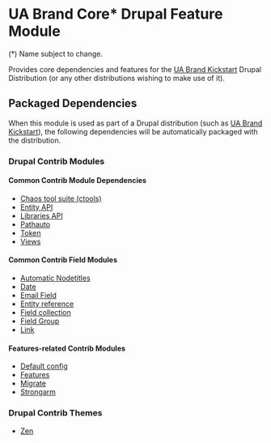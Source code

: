 # UA Brand Core* Drupal Feature Module

(*) Name subject to change.

Provides core dependencies and features for the [UA Brand Kickstart](https://bitbucket.org/joegraduate/ua_brand_kickstart) Drupal Distribution (or any other distributions wishing to make use of it).

## Packaged Dependencies

When this module is used as part of a Drupal distribution (such as [UA Brand Kickstart](https://bitbucket.org/joegraduate/ua_brand_kickstart)), the following dependencies will be automatically packaged with the distribution.

### Drupal Contrib Modules

#### Common Contrib Module Dependencies
- [Chaos tool suite (ctools)](https://www.drupal.org/project/ctools)
- [Entity API](https://www.drupal.org/project/entity)
- [Libraries API](https://www.drupal.org/project/libraries)
- [Pathauto](https://www.drupal.org/project/pathauto)
- [Token](https://www.drupal.org/project/token)
- [Views](https://www.drupal.org/project/views)

#### Common Contrib Field Modules
- [Automatic Nodetitles](https://www.drupal.org/project/auto_nodetitle)
- [Date](https://www.drupal.org/project/date)
- [Email Field](https://www.drupal.org/project/email)
- [Entity reference](https://www.drupal.org/project/entityreference)
- [Field collection](https://www.drupal.org/project/field_collection)
- [Field Group](https://www.drupal.org/project/field_group)
- [Link](https://www.drupal.org/project/link)

#### Features-related Contrib Modules
- [Default config](https://www.drupal.org/project/defaultconfig)
- [Features](https://www.drupal.org/project/features)
- [Migrate](https://www.drupal.org/project/migrate)
- [Strongarm](https://www.drupal.org/project/strongarm)

### Drupal Contrib Themes

- [Zen](https://www.drupal.org/project/zen)
